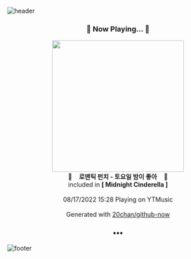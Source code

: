 ![header](https://capsule-render.vercel.app/api?type=wave&height=170&section=header&text=Hi.%20I'm%20SHIFT&fontColor=090707&fontAlignX=45&fontAlignY=65&fontSize=100)

<h3 align="center">🎵 Now Playing... 🎵</h3>
<p align="center">
  <a href="https://music.youtube.com/watch?v=Rxu7KplTRf4">
    <img width="300" src="https://lh3.googleusercontent.com/R1Zj0Ua1wK9qbla5K5FPLNyO0NZHma8nYCQGRTrGOh1Nsi2k321w_2xxBSXhsxnWiZx-yHsHsRWxPndr">
  </a>
  <br>
  🎵&nbsp&nbsp&nbsp <b>로맨틱 펀치 - 토요일 밤이 좋아</b> &nbsp&nbsp&nbsp🎵
  <br>
  included in <b>[ Midnight Cinderella ]</b>
  
  <br />
  <br />
  08/17/2022 15:28 Playing on YTMusic
  <br />
  <br />
  Generated with <a href="https://github.com/20chan/github-now">20chan/github-now</a>
</p>

<h3 align="center">•••</h3>

![footer](https://capsule-render.vercel.app/api?type=wave&height=150&section=footer)
